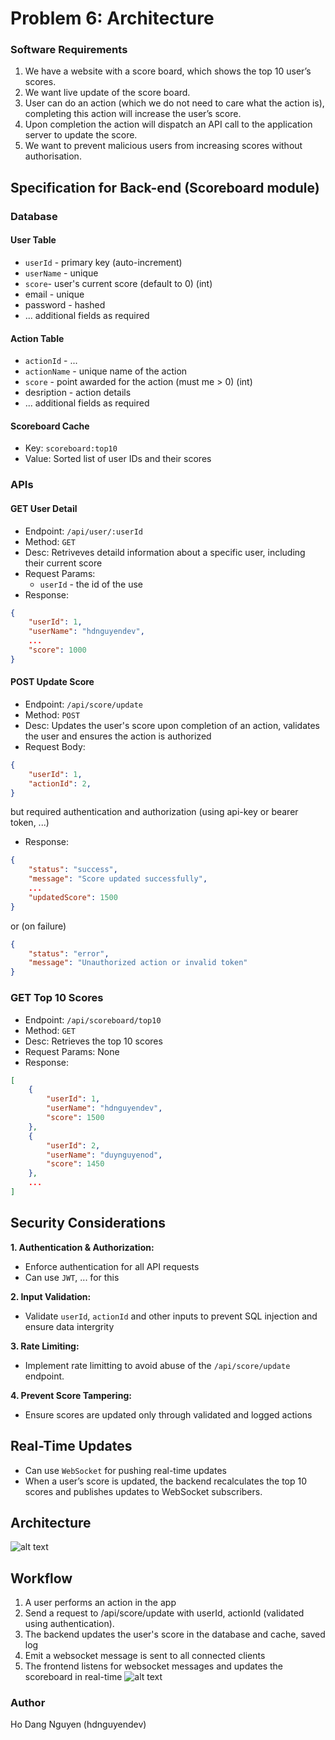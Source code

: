 # Problem 6: Architecture

### Software Requirements

1. We have a website with a score board, which shows the top 10 user’s scores.
2. We want live update of the score board.
3. User can do an action (which we do not need to care what the action is), completing this action will increase the user’s score.
4. Upon completion the action will dispatch an API call to the application server to update the score.
5. We want to prevent malicious users from increasing scores without authorisation.

## Specification for Back-end (Scoreboard module)
### Database
#### User Table
- `userId` - primary key (auto-increment)
- `userName` - unique
- `score`- user's current score (default to 0) (int)
- email - unique
- password - hashed
- ... additional fields as required
#### Action Table
- `actionId` - ...
- `actionName` - unique name of the action
- `score` - point awarded for the action (must me > 0) (int)
- desription - action details
- ... additional fields as required
#### Scoreboard Cache
- Key: `scoreboard:top10`
- Value: Sorted list of user IDs and their scores

### APIs
#### GET User Detail
- Endpoint: `/api/user/:userId`
- Method: `GET`
- Desc: Retriveves detaild information about a specific user, including their current score
- Request Params:
    -  `userId` - the id of the use
- Response:
```json
{
    "userId": 1,
    "userName": "hdnguyendev",
    ...
    "score": 1000
}
```
#### POST Update Score
- Endpoint: `/api/score/update`
- Method: `POST`
- Desc: Updates the user's score upon completion of an action, validates the user and ensures the action is authorized
- Request Body:
```json
{
    "userId": 1,
    "actionId": 2,
}
```
but required authentication and authorization (using api-key or bearer token, ...)
- Response:
```json
{
    "status": "success",
    "message": "Score updated successfully",
    ...
    "updatedScore": 1500
}
```
or (on failure)
```json
{
    "status": "error",
    "message": "Unauthorized action or invalid token"
}
```
### GET Top 10 Scores
- Endpoint: `/api/scoreboard/top10`
- Method: `GET`
- Desc: Retrieves the top 10 scores
- Request Params: None
- Response:
```json
[
    {
        "userId": 1,
        "userName": "hdnguyendev",
        "score": 1500
    },
    {
        "userId": 2,
        "userName": "duynguyenod",
        "score": 1450
    },
    ...
]
```
## Security Considerations
**1. Authentication & Authorization:**
- Enforce authentication for all API requests
- Can use `JWT`, ... for this

**2. Input Validation:**
- Validate `userId`, `actionId` and other inputs to prevent SQL injection and ensure data intergrity

**3. Rate Limiting:**
- Implement rate limitting to avoid abuse of the `/api/score/update` endpoint.

**4. Prevent Score Tampering:**
- Ensure scores are updated only through validated and logged actions


## Real-Time Updates
- Can use `WebSocket` for pushing real-time updates
- When a user’s score is updated, the backend recalculates the top 10 scores and publishes updates to WebSocket subscribers.
## Architecture
![alt text](image-1.png)
## Workflow
1. A user performs an action in the app
2. Send a request to /api/score/update with userId, actionId  (validated using authentication).
3. The backend updates the user's score in the database and cache, saved log
4. Emit a websocket message is sent to all connected clients
5. The frontend listens for websocket messages and updates the scoreboard in real-time
![alt text](image-2.png)



### Author
Ho Dang Nguyen (hdnguyendev)

